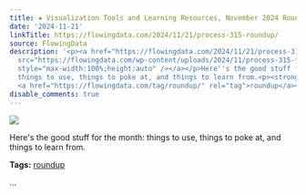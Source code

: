 ```yaml
---
title: ✚ Visualization Tools and Learning Resources, November 2024 Roundup
date: '2024-11-21'
linkTitle: https://flowingdata.com/2024/11/21/process-315-roundup/
source: FlowingData
description: '<p><a href="https://flowingdata.com/2024/11/21/process-315-roundup/"><img
  src="https://flowingdata.com/wp-content/uploads/2024/11/process-315-featured-750x420.png"
  style="max-width:100%;height:auto" /></a></p>Here''s the good stuff for the month:
  things to use, things to poke at, and things to learn from.<p><strong>Tags:</strong>
  <a href="https://flowingdata.com/tag/roundup/" rel="tag">roundup</a></p> ...'
disable_comments: true
---
```

<p><a href="https://flowingdata.com/2024/11/21/process-315-roundup/"><img src="https://flowingdata.com/wp-content/uploads/2024/11/process-315-featured-750x420.png" style="max-width:100%;height:auto" /></a></p>Here's the good stuff for the month: things to use, things to poke at, and things to learn from.<p><strong>Tags:</strong> <a href="https://flowingdata.com/tag/roundup/" rel="tag">roundup</a></p> ...